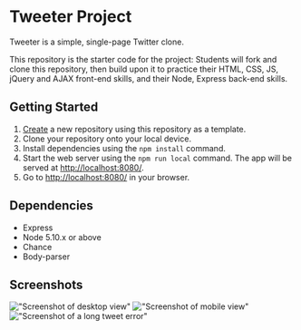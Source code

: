 # Tweeter Project

Tweeter is a simple, single-page Twitter clone.

This repository is the starter code for the project: Students will fork and clone this repository, then build upon it to practice their HTML, CSS, JS, jQuery and AJAX front-end skills, and their Node, Express back-end skills.

## Getting Started

1. [Create](https://docs.github.com/en/repositories/creating-and-managing-repositories/creating-a-repository-from-a-template) a new repository using this repository as a template.
2. Clone your repository onto your local device.
3. Install dependencies using the `npm install` command.
3. Start the web server using the `npm run local` command. The app will be served at <http://localhost:8080/>.
4. Go to <http://localhost:8080/> in your browser.

## Dependencies

- Express
- Node 5.10.x or above
- Chance
- Body-parser

## Screenshots

!["Screenshot of desktop view"](https://github.com/ErikAndersonWebDev/tweeter/tree/master/public/images/Desktop-View.jpg)
!["Screenshot of mobile view"](https://github.com/ErikAndersonWebDev/tweeter/tree/master/public/images/Tablet-Mobile-View.jpg)
!["Screenshot of a long tweet error"](https://github.com/ErikAndersonWebDev/tweeter/tree/master/public/images/Long-Tweet-Error.jpg)